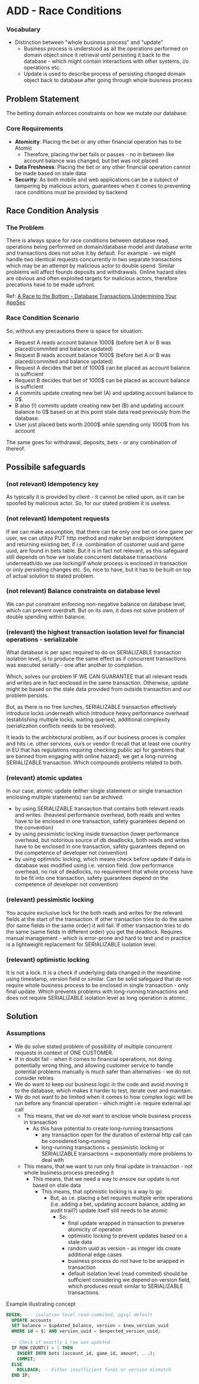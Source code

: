 # ADD - Race Conditions

### Vocabulary
* Distinction between "whole business process" and "update" 
  * Business process is understood as all the operations performed on domain object since it retrieval until persisting it back to the database - which might contain interactions with other systems, i/o operations etc.
  * Update is used to describe process of persisting changed domain object back to database after going through whole buisness process 

## Problem Statement

The betting domain enforces constraints on how we mutate our database:

### Core Requirements
* **Atomicity**: Placing the bet or any other financial operation has to be Atomic
  * Therefore, placing the bet fails or passes - no in between like account balance was changed, but bet was not placed
* **Data Freshness**: Placing the bet or any other financial operation cannot be made based on stale data
* **Security**: As both mobile and web applications can be a subject of tampering by malicious actors, guarantees when it comes to preventing race conditions must be provided by backend

## Race Condition Analysis

### The Problem
There is always space for race conditions between database read, operations being performed on domain/database model and database write and transactions does not solve it by default. For example - we might handle two identical requests concurrently in two separate transactions which may be an attempt by malicious actor to double spend. Similar problems will affect founds deposits and withdrawals. Online hazard sites are obvious and often exploited targets for malicious actors, therefore precations have to be made upfront. 

Ref: [A Race to the Bottom - Database Transactions Undermining Your AppSec](https://blog.doyensec.com/2024/07/11/database-race-conditions.html)

### Race Condition Scenario
So, without any precautions there is space for situation: 
* Request A reads account balance 1000$ (before bet A or B was placed/commited and balance updated)
* Request B reads account balance 1000$ (before bet A or B was placed/commited and balance updated)
* Request A decides that bet of 1000$ can be placed as account balance is sufficient
* Request B decides that bet of 1000$ can be placed as account balance is sufficient
* A commits update creating new bet (A) and updating account balance to 0$.
* B also (!) commits update creating new bet (B) and updating account balance to 0$ based on at this point stale data read previously from the database.
* User just placed bets worth 2000\$ while spending only 1000\$ from his account

The same goes for withdrawal, deposits, bets - or any combination of thereof. 

## Possibile safeguards 

### (not relevant) Idempotency key

As typically it is provided by client - it cannot be relied upon, as it can be spoofed by malicious actor. So, for our stated problem it is useless. 

### (not relevant) Idempotent requests 

If we can make assumption, that there can be only one bet on one game per user, we can utilize PUT http method and make bet endpoint idempotent and returning existing bet, if i.e. combination of customer uuid and game uuid, are found in bets table. But it is in fact not relevant, as this safeguard still depends on how we isolate concurrent database transactions underneath/do we use locking/if whole process is enclosed in transaction or only persisting changes etc. So, nice to have, but it has to be built on top of actual solution to stated problem. 

### (not relevant) Balance constraints on database level

We can put constraint enforcing non-negative balance on database level, which can prevent overdraft. But on its own, it does not solve problem of double spending within balance. 

### (relevant) the highest transaction isolation level for financial operations - serializable

What database is per spec required to do on SERIALIZABLE transaction isolation level, is to produce the same effect as if concurrent transactions was executed serially - one after another to completion. 

Which, solves our problem IF WE CAN GUARANTEE that all relevant reads and writes are in fact enclosed in the same transaction. Otherwise, update might be based on the stale data provided from outside transaction and our problem persists. 

But, as there is no free lunches, SERIALIZABLE transaction effectively introduce locks underneath which introduce heavy performance overhead (establishing multiple locks, waiting queries), additional complexity (serialization conflicts needs to be resolved).

It leads to the architectural problem, as if our business proces is complex and hits i.e. other services, ours or vendor (I recall that at least one country in EU that has regulations requiring checking public api for gamblers that are banned from engaging with online hazard), we get a long-running SERIALIZABLE transaction. Which compounds problems related to both. 

### (relevant) atomic updates

In our case, atomic update (either single statement or single transaction enclosing multiple statements) can be archived:  
* by using SERIALIZABLE transaction that contains both relevant reads and writes. (heaviest performance overhead, both reads and writes have to be enclosed in one transaction, safety guarantees depend on the convention)
* by using pessimistic locking inside transaction (lower performance overhead, but notorious source of db deadlocks, both reads and writes have to be enclosed in one transaction, safety guarantees depend on the competence of developer not convention)
* by using optimistic locking, which means check before update if data in database was modified using i.e. version field. (low performance overhead, no risk of deadlocks, no requirement that whole process have to be fit into one transaction, safety guarantees depend on the competence of developer not convention)

### (relevant) pessimistic locking 

You acquire exclusive lock for the both reads and writes for the relevant fields at the start of the transaction. If other transaction tries to do the same (for same fields in the same order) it will fail. If other transaction tries to do the same (same fields in different order) you get the deadlock. Requires manual management - which is error-prone and hard to test and in practice is a lightweight replacement for SERIALIZABLE isolation level. 

### (relevant) optimistic locking 

It is not a lock. It is a check if underlying data changed in the meantime using timestamp, version field or similar. Can be solid safeguard that do not require whole business process to be enclosed in single transaction - only final update. Which prevents problems with long-running transactions and does not require SERIALIZABLE isolation level as long operation is atomic. 

## Solution

### Assumptions
* We do solve stated problem of possibility of multiple concurrent requests in context of ONE CUSTOMER. 
* If in doubt fail - when it comes to financial operations, not doing potentially wrong thing, and allowing customer service to handle potential problems manually is much safer than alternatives - we do not consider retries
* We do want to keep our business logic in the code and avoid moving it to the database, which makes it harder to test, iterate over and maintain. 
* We do not want to be limited when it comes to how complex logic will be run before any financial operation - which might i.e. require external api call 
  * This means, that we *do not* want to enclose whole business process in transaction
    * As this have potential to create long-running transactions
      * any transaction open for the duration of external http call can be considered long-running  
      * long-running transactions + pessimistic locking or SERIALIZABLE transactions = exponentially more problems to deal with
  * This means, that we want to run only final update in transaction - not whole business process preceding it
    * This means, that we need a way to ensure our update is not based on stale data
      * This means, that optimistic locking is a way to go 
        * But, as i.e. placing a bet requires multiple write operations (i.e. adding a bet, updating account balance, adding an audit trail?) update itself still needs to be atomic 
          * So:
            * final update wrapped in transaction to preserve atomicity of operation 
            * optimistic locking to prevent updates based on a stale data 
            * random uuid as version - as integer ids create additional edge cases
            * business process do not have to be wrapped in transaction
            * default isolation level (read commited) should be sufficient considering we depend on version field, which produces result similar to SERIALIZABLE transactions. 

Example illustrating concept
```sql
BEGIN; --- isolation level read-commited, pgsql default
  UPDATE accounts 
  SET balance = $updated_balance, version = $new_version_uuid
  WHERE id = $1 AND version_uuid = $expected_version_uuid;
  
  -- Check if exactly 1 row was updated
  IF ROW_COUNT() = 1 THEN
    INSERT INTO bets (account_id, game_id, amount, ...);
    COMMIT;
  ELSE
    ROLLBACK; -- Either insufficient funds or version mismatch
  END IF;
```

